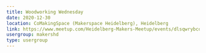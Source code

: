 ```yaml
---
title: Woodworking Wednesday
date: 2020-12-30
location: CoMakingSpace (Makerspace Heidelberg), Heidelberg
link: https://www.meetup.com/Heidelberg-Makers-Meetup/events/dlsqwrybcqbnc/
usergroup: makershd
type: usergroup
---
```

